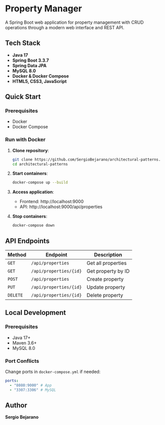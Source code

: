 # Property Manager

A Spring Boot web application for property management with CRUD operations through a modern web interface and REST API.

## Tech Stack

- **Java 17**
- **Spring Boot 3.3.7**
- **Spring Data JPA**
- **MySQL 8.0**
- **Docker & Docker Compose**
- **HTML5, CSS3, JavaScript**

## Quick Start

### Prerequisites

- Docker
- Docker Compose

### Run with Docker

1. **Clone repository**:

   ```bash
   git clone https://github.com/SergioBejarano/architectural-patterns.git
   cd architectural-patterns
   ```

2. **Start containers**:

   ```bash
   docker-compose up --build
   ```

3. **Access application**:

   - Frontend: http://localhost:9000
   - API: http://localhost:9000/api/properties

4. **Stop containers**:
   ```bash
   docker-compose down
   ```

## API Endpoints

| Method   | Endpoint               | Description        |
| -------- | ---------------------- | ------------------ |
| `GET`    | `/api/properties`      | Get all properties |
| `GET`    | `/api/properties/{id}` | Get property by ID |
| `POST`   | `/api/properties`      | Create property    |
| `PUT`    | `/api/properties/{id}` | Update property    |
| `DELETE` | `/api/properties/{id}` | Delete property    |

## Local Development

### Prerequisites

- Java 17+
- Maven 3.6+
- MySQL 8.0

### Port Conflicts

Change ports in `docker-compose.yml` if needed:

```yaml
ports:
  - "8080:9000" # App
  - "3307:3306" # MySQL
```

## Author

**Sergio Bejarano**
